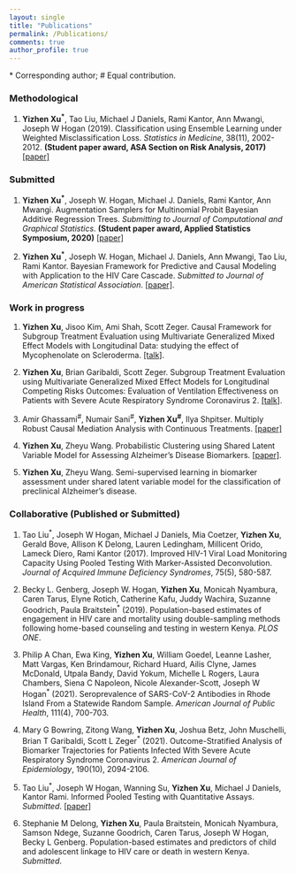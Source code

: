 ```yaml
---
layout: single
title: "Publications"
permalink: /Publications/
comments: true
author_profile: true
---
```


\* Corresponding author; \# Equal contribution.

### Methodological

1. **Yizhen Xu<sup>\*</sup>**, Tao Liu, Michael J Daniels, Rami Kantor, Ann Mwangi, Joseph W Hogan (2019). Classification using Ensemble Learning under Weighted Misclassification Loss. *Statistics in Medicine*, 38(11), 2002-2012.  **(Student paper award, ASA Section on Risk Analysis, 2017)** <a href="https://www.ncbi.nlm.nih.gov/pmc/articles/PMC7045125/"> [paper] </a>

### Submitted

1. **Yizhen Xu<sup>\*</sup>**, Joseph W. Hogan, Michael J. Daniels, Rami Kantor, Ann Mwangi. Augmentation Samplers for Multinomial Probit Bayesian Additive Regression Trees. *Submitting to Journal of Computational and Graphical Statistics*. **(Student paper award, Applied Statistics Symposium, 2020)** <a href="/assets/pdffiles/MPBART_samplers.pdf"> [paper] </a>

2. **Yizhen Xu<sup>\*</sup>**, Joseph W. Hogan, Michael J. Daniels, Ann Mwangi, Tao Liu, Rami Kantor. Bayesian Framework for Predictive and Causal Modeling with Application to the HIV Care Cascade. *Submitted to Journal of American Statistical Association*. <a href="/assets/pdffiles/draft w author details.pdf">[paper]</a>.

### Work in progress

1. **Yizhen Xu**, Jisoo Kim, Ami Shah, Scott Zeger. Causal Framework for Subgroup Treatment Evaluation using Multivariate Generalized Mixed Effect Models with Longitudinal Data: studying the effect of Mycophenolate on Scleroderma. <a href="/assets/Talk_slides/YX_JSM_2022.pdf">[talk]</a>.

2. **Yizhen Xu**, Brian Garibaldi, Scott Zeger. Subgroup Treatment Evaluation using Multivariate Generalized Mixed Effect Models for Longitudinal Competing Risks Outcomes: Evaluation of Ventilation Effectiveness on Patients with Severe Acute Respiratory Syndrome Coronavirus 2. <a href="/assets/Talk_slides/YX_JSM_2021.pdf">[talk]</a>.

3. Amir Ghassami<sup>\#</sup>, Numair Sani<sup>\#</sup>, **Yizhen Xu<sup>\#</sup>**, Ilya Shpitser. Multiply Robust Causal Mediation Analysis with Continuous Treatments. <a href="https://arxiv.org/abs/2105.09254"> [paper] </a>

4. **Yizhen Xu**, Zheyu Wang. Probabilistic Clustering using Shared Latent Variable Model for Assessing  Alzheimer’s Disease Biomarkers. <a href="/assets/pdffiles/ZW1.pdf">[paper]</a>.

5. **Yizhen Xu**, Zheyu Wang. Semi-supervised learning in biomarker assessment under shared latent variable model for the classification of preclinical Alzheimer’s disease.

### Collaborative (Published or Submitted)

1. Tao Liu<sup>\*</sup>, Joseph W Hogan, Michael J Daniels, Mia Coetzer, **Yizhen Xu**, Gerald Bove, Allison K Delong, Lauren Ledingham, Millicent Orido, Lameck Diero, Rami Kantor (2017). Improved HIV-1 Viral Load Monitoring Capacity Using Pooled Testing With Marker-Assisted Deconvolution. *Journal of
Acquired Immune Deficiency Syndromes*, 75(5), 580-587.

2. Becky L. Genberg, Joseph W. Hogan, **Yizhen Xu**, Monicah Nyambura, Caren Tarus, Elyne Rotich, Catherine Kafu, Juddy Wachira, Suzanne Goodrich, Paula Braitstein<sup>\*</sup> (2019). Population-based estimates of engagement in HIV care and mortality using double-sampling methods following home-based counseling and testing in western Kenya. *PLOS ONE*.

3. Philip A Chan, Ewa King, **Yizhen Xu**, William Goedel, Leanne Lasher, Matt Vargas, Ken Brindamour, Richard Huard, Ailis Clyne, James McDonald, Utpala Bandy, David Yokum, Michelle L Rogers, Laura Chambers, Siena C Napoleon, Nicole Alexander-Scott, Joseph W Hogan<sup>\*</sup> (2021). Seroprevalence of SARS-CoV-2 Antibodies in Rhode Island From a Statewide Random Sample. *American Journal of Public Health*, 111(4), 700-703.

4. Mary G Bowring, Zitong Wang, **Yizhen Xu**, Joshua Betz, John Muschelli, Brian T Garibaldi, Scott L Zeger<sup>\*</sup> (2021). Outcome-Stratified Analysis of Biomarker Trajectories for Patients Infected With Severe Acute Respiratory Syndrome Coronavirus 2. *American Journal of Epidemiology*, 190(10), 2094-2106.

5. Tao Liu<sup>\*</sup>, Joseph W Hogan, Wanning Su, **Yizhen Xu**, Michael J Daniels, Kantor Rami. Informed Pooled Testing with Quantitative Assays. *Submitted*. <a href="https://arxiv.org/abs/2011.00404"> [paper] </a>
 
6. Stephanie M Delong, **Yizhen Xu**, Paula Braitstein, Monicah Nyambura, Samson Ndege, Suzanne Goodrich, Caren Tarus, Joseph W Hogan, Becky L Genberg. Population-based estimates and predictors of child and adolescent linkage to HIV care or death in western Kenya. *Submitted*.
